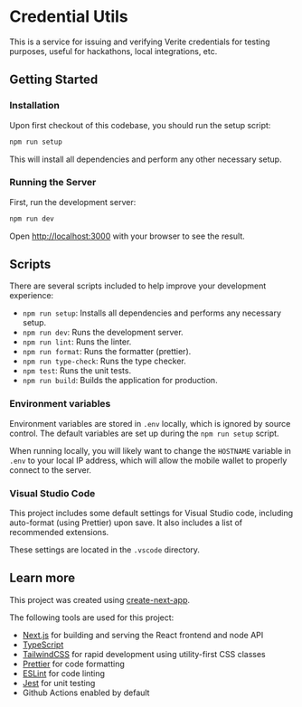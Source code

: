 # Credential Utils

This is a service for issuing and verifying Verite credentials for testing purposes, useful for hackathons, local integrations, etc.

## Getting Started

### Installation

Upon first checkout of this codebase, you should run the setup script:

```bash
npm run setup
```

This will install all dependencies and perform any other necessary setup.

### Running the Server

First, run the development server:

```bash
npm run dev
```

Open [http://localhost:3000](http://localhost:3000) with your browser to see the result.

## Scripts

There are several scripts included to help improve your development experience:

- `npm run setup`: Installs all dependencies and performs any necessary setup.
- `npm run dev`: Runs the development server.
- `npm run lint`: Runs the linter.
- `npm run format`: Runs the formatter (prettier).
- `npm run type-check`: Runs the type checker.
- `npm test`: Runs the unit tests.
- `npm run build`: Builds the application for production.

### Environment variables

Environment variables are stored in `.env` locally, which is ignored by source control. The default variables are set up during the `npm run setup` script.

When running locally, you will likely want to change the `HOSTNAME` variable in `.env` to your local IP address, which will allow the mobile wallet to properly connect to the server.

### Visual Studio Code

This project includes some default settings for Visual Studio code, including auto-format (using Prettier) upon save. It also includes a list of recommended extensions.

These settings are located in the `.vscode` directory.

## Learn more

This project was created using [create-next-app](https://nextjs.org/docs/api-reference/create-next-app).

The following tools are used for this project:

- [Next.js](https://nextjs.org) for building and serving the React frontend and node API
- [TypeScript](https://www.typescriptlang.org)
- [TailwindCSS](https://tailwindcss.com) for rapid development using utility-first CSS classes
- [Prettier](https://prettier.io) for code formatting
- [ESLint](https://eslint.org) for code linting
- [Jest](https://jestjs.io) for unit testing
- Github Actions enabled by default
